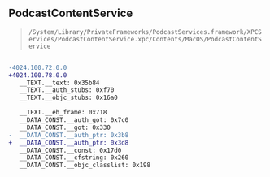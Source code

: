 ## PodcastContentService

> `/System/Library/PrivateFrameworks/PodcastServices.framework/XPCServices/PodcastContentService.xpc/Contents/MacOS/PodcastContentService`

```diff

-4024.100.72.0.0
+4024.100.78.0.0
   __TEXT.__text: 0x35b84
   __TEXT.__auth_stubs: 0xf70
   __TEXT.__objc_stubs: 0x16a0

   __TEXT.__eh_frame: 0x718
   __DATA_CONST.__auth_got: 0x7c0
   __DATA_CONST.__got: 0x330
-  __DATA_CONST.__auth_ptr: 0x3b8
+  __DATA_CONST.__auth_ptr: 0x3d8
   __DATA_CONST.__const: 0x17d0
   __DATA_CONST.__cfstring: 0x260
   __DATA_CONST.__objc_classlist: 0x198

```
